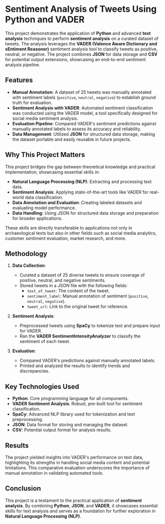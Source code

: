 # Sentiment Analysis of Tweets Using Python and VADER

This project demonstrates the application of **Python** and advanced **text analysis** techniques to perform **sentiment analysis** on a curated dataset of tweets. The analysis leverages the **VADER (Valence Aware Dictionary and sEntiment Reasoner)** sentiment analysis tool to classify tweets as positive, neutral, or negative. The project combines **JSON** for data storage and **CSV** for potential output extensions, showcasing an end-to-end sentiment analysis pipeline.

## Features

- **Manual Annotation**: A dataset of 25 tweets was manually annotated with sentiment labels (`positive`, `neutral`, `negative`) to establish ground truth for evaluation.
- **Sentiment Analysis with VADER**: Automated sentiment classification was conducted using the VADER model, a tool specifically designed for social media sentiment analysis.
- **Evaluation Pipeline**: Compared VADER's sentiment predictions against manually annotated labels to assess its accuracy and reliability.
- **Data Management**: Utilized **JSON** for structured data storage, making the dataset portable and easily reusable in future projects.

## Why This Project Matters

This project bridges the gap between theoretical knowledge and practical implementation, showcasing essential skills in:

- **Natural Language Processing (NLP)**: Extracting and processing text data.
- **Sentiment Analysis**: Applying state-of-the-art tools like VADER for real-world data classification.
- **Data Annotation and Evaluation**: Creating labeled datasets and evaluating model performance.
- **Data Handling**: Using JSON for structured data storage and preparation for broader applications.

These skills are directly transferable to applications not only in archaeological texts but also in other fields such as social media analytics, customer sentiment evaluation, market research, and more.

## Methodology

1. **Data Collection**: 
   - Curated a dataset of 25 diverse tweets to ensure coverage of positive, neutral, and negative sentiments.
   - Stored tweets in a JSON file with the following fields:
     - `text_of_tweet`: The content of the tweet.
     - `sentiment_label`: Manual annotation of sentiment (`positive`, `neutral`, `negative`).
     - `tweet_url`: Link to the original tweet for reference.

2. **Sentiment Analysis**:
   - Preprocessed tweets using **SpaCy** to tokenize text and prepare input for VADER.
   - Ran the **VADER SentimentIntensityAnalyzer** to classify the sentiment of each tweet.

3. **Evaluation**:
   - Compared VADER's predictions against manually annotated labels.
   - Printed and analyzed the results to identify trends and discrepancies.

## Key Technologies Used

- **Python**: Core programming language for all components.
- **VADER Sentiment Analysis**: Robust, pre-built tool for sentiment classification.
- **SpaCy**: Advanced NLP library used for tokenization and text preprocessing.
- **JSON**: Data format for storing and managing the dataset.
- **CSV**: Potential output format for analysis results.

## Results

The project yielded insights into VADER's performance on text data, highlighting its strengths in handling social media content and potential limitations. This comparative evaluation underscores the importance of manual annotation in validating automated tools.

## Conclusion

This project is a testament to the practical application of **sentiment analysis**. By combining **Python**, **JSON**, and **VADER**, it showcases essential skills for text analysis and serves as a foundation for further exploration in **Natural Language Processing (NLP)**.

